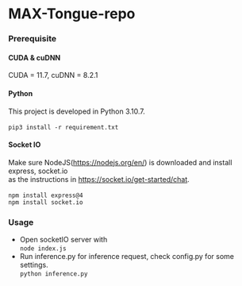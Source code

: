 # MAX-Tongue-repo
### Prerequisite
#### CUDA & cuDNN
CUDA = 11.7, cuDNN = 8.2.1
#### Python
This project is developed in Python 3.10.7.
<br>
<br>   `pip3 install -r requirement.txt` 
<br>
#### Socket IO
Make sure NodeJS(https://nodejs.org/en/) is downloaded and install express, socket.io <br>
as the instructions in https://socket.io/get-started/chat. 
<br>
<br> `npm install express@4`
<br> `npm install socket.io`
<br>
### Usage
* Open socketIO server with
<br> `node index.js` <br>
* Run inference.py for inference request, check config.py for some settings.
<br> `python inference.py` <br>
